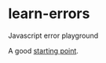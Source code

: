 # learn-errors
Javascript error playground

A good [starting point](https://nodejs.org/dist/latest-v4.x/docs/api/errors.html).
